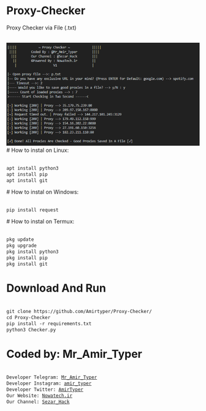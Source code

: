 # Proxy-Checker
Proxy Checker via File (.txt)

<br />
<img src="img.png" />
<br />
# How to instal on Linux:
<pre><code>
apt install python3
apt install pip
apt install git
</code></pre>
# How to instal on Windows:
<pre><code>
pip install request
</code></pre>
# How to instal on Termux:
<pre><code>
pkg update
pkg upgrade
pkg install python3
pkg install pip
pkg install git
</code></pre>

# Download And Run
<pre><code>
git clone https://github.com/Amirtyper/Proxy-Checker/
cd Proxy-Checker
pip install -r requirements.txt
python3 Checker.py
</code></pre>

# Coded by: Mr_Amir_Typer
<pre><code>
Developer Telegram: <a href="https://t.me/Mr_Amir_Typer">Mr_Amir_Typer</a>
Developer Instagram: <a href="https://instagram.com/amir_typer">amir_typer</a>
Developer Twitter: <a href="https://twitter.com/AmirTyper">AmirTyper</a>
Our Website: <a href="https://Nowatech.ir">Nowatech.ir</a>
Our Channel: <a href="https://t.me/Sezar_Hack">Sezar_Hack</a>
</code></pre>
